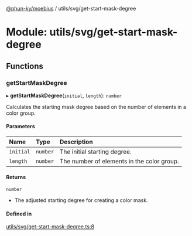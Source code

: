 [@phun-ky/moebius](../README.md) / utils/svg/get-start-mask-degree

# Module: utils/svg/get-start-mask-degree

## Functions

### getStartMaskDegree

▸ **getStartMaskDegree**(`initial`, `length`): `number`

Calculates the starting mask degree based on the number of elements in a color group.

#### Parameters

| Name | Type | Description |
| :------ | :------ | :------ |
| `initial` | `number` | The initial starting degree. |
| `length` | `number` | The number of elements in the color group. |

#### Returns

`number`

- The adjusted starting degree for creating a color mask.

#### Defined in

[utils/svg/get-start-mask-degree.ts:8](https://github.com/phun-ky/moebius/blob/main/src/utils/svg/get-start-mask-degree.ts#L8)
